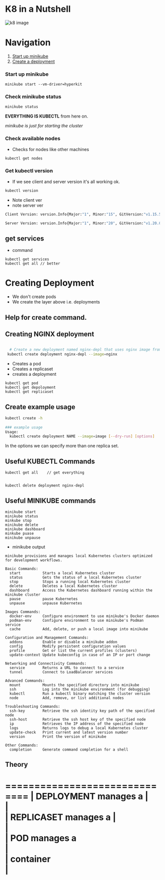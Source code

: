 # K8 in a Nutshell 
    

![k8 image](https://39lxv6m650h1g391z2daj1l1-wpengine.netdna-ssl.com/assets/blog-kubernetes-og.jpg)  
  

# Navigation  
  
1. [Start up minikube](#Start-up-minikube)   
2. [Create a deployment](#Creating-Deployment)    

  
### Start up minikube
  
 
```
minikube start --vm-driver=hyperkit
```  

### Check minikube status  
  
```sh
minikube status  
``` 
  


**EVERYTHING IS KUBECTL** from here on.  
  
*minikube is just for starting the cluster*  
   

### Check available nodes

- Checks for nodes like other machines  
  
```sh
kubectl get nodes
```
      

### Get kubectl version  
   
- If we see client and server version it's all working ok.  

```sh
kubectl version
```
- Note client ver 
- note server ver 
```sh
Client Version: version.Info{Major:"1", Minor:"15", GitVersion:"v1.15.5", GitCommit:"20c265fef0741dd71a66480e35bd69f18351daea", GitTreeState:"clean", BuildDate:"2019-10-15T19:16:51Z", GoVersion:"go1.12.10", Compiler:"gc", Platform:"darwin/amd64"}

Server Version: version.Info{Major:"1", Minor:"20", GitVersion:"v1.20.0", GitCommit:"af46c47ce925f4c4ad5cc8d1fca46c7b77d13b38", GitTreeState:"clean", BuildDate:"2020-12-08T17:51:19Z", GoVersion:"go1.15.5", Compiler:"gc", Platform:"linux/amd64"}
```
  
  
## get services 
  
- command  
  
```
kubectl get services  
kubectl get all // better
```  
  
# Creating Deployment
  
- We don't create pods
- We create the layer above i.e. deployments 
  
## Help for create command.  
    
## Creating NGINX deployment
  
```sh

  # Create a new deployment named nginx-depl that uses nginx image from docker
 kubectl create deployment nginx-depl --image=nginx 
```
- Creates a pod
- Creates a replicaset
- creates a deployment
  
```
kubectl get pod
kubectl get depoloyment
kubectl get replicaset
```  
    


## Create example usage    
```sh 
kubectl create -h  
  
### example usage  
Usage:
  kubectl create deployment NAME --image=image [--dry-run] [options]
```  
      
In the options we can specify more than one replica set.  
  

  


































## Useful KUBECTL Commands    

```
kubectl get all    // get everything
  

kubectl delete deployment nginx-depl
```

## Useful MINIKUBE commands    
  

  
```
minikube start
minikube status
minkube stop
minikube delete
minikube dashboard
minkube puase
minikube unpause
```





- minikube output  

```shell 
minikube provisions and manages local Kubernetes clusters optimized for development workflows.

Basic Commands:
  start          Starts a local Kubernetes cluster
  status         Gets the status of a local Kubernetes cluster
  stop           Stops a running local Kubernetes cluster
  delete         Deletes a local Kubernetes cluster
  dashboard      Access the Kubernetes dashboard running within the minikube cluster
  pause          pause Kubernetes
  unpause        unpause Kubernetes

Images Commands:
  docker-env     Configure environment to use minikube's Docker daemon
  podman-env     Configure environment to use minikube's Podman service
  cache          Add, delete, or push a local image into minikube

Configuration and Management Commands:
  addons         Enable or disable a minikube addon
  config         Modify persistent configuration values
  profile        Get or list the current profiles (clusters)
  update-context Update kubeconfig in case of an IP or port change

Networking and Connectivity Commands:
  service        Returns a URL to connect to a service
  tunnel         Connect to LoadBalancer services

Advanced Commands:
  mount          Mounts the specified directory into minikube
  ssh            Log into the minikube environment (for debugging)
  kubectl        Run a kubectl binary matching the cluster version
  node           Add, remove, or list additional nodes

Troubleshooting Commands:
  ssh-key        Retrieve the ssh identity key path of the specified node
  ssh-host       Retrieve the ssh host key of the specified node
  ip             Retrieves the IP address of the specified node
  logs           Returns logs to debug a local Kubernetes cluster
  update-check   Print current and latest version number
  version        Print the version of minikube

Other Commands:
  completion     Generate command completion for a shell

```  
  
## Theory  
  

==============================
|  **DEPLOYMENT** manages a 
|    
|  
|  **REPLICASET** manages a 
|  
|    
|  **POD** manages a  
|    
|  **container**  
|  
===========================
